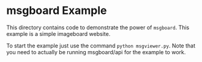 # msgboard Example

This directory contains code to demonstrate the power of
`msgboard`. This example is a simple imageboard website.

To start the example just use the command `python msgviewer.py`.
Note that you need to actually be running msgboard/api for the
example to work.

